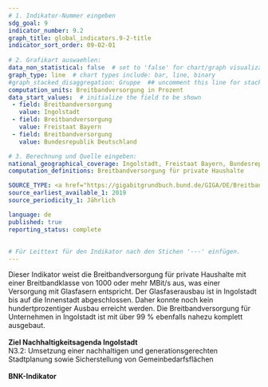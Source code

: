 ```yaml
---
# 1. Indikator-Nummer eingeben 
sdg_goal: 9 
indicator_number: 9.2
graph_title: global_indicators.9-2-title
indicator_sort_order: 09-02-01
 
# 2. Grafikart auswaehlen: 
data_non_statistical: false  # set to 'false' for chart/graph visualization 
graph_type: line  # chart types include: bar, line, binary 
#graph_stacked_disaggregation: Gruppe  ## uncomment this line for stacked bars. eplace 'Geschlecht' with the field of aggregation. 
computation_units: Breitbandversorgung in Prozent 
data_start_values:  # initialize the field to be shown  
 - field: Breitbandversorgung 
   value: Ingolstadt 
 - field: Breitbandversorgung 
   value: Freistaat Bayern
 - field: Breitbandversorgung 
   value: Bundesrepublik Deutschland   

# 3. Berechnung und Quelle eingeben: 
national_geographical_coverage: Ingolstadt, Freistaat Bayern, Bundesrepublik Deutschland 
computation_definitions: Breitbandversorgung für private Haushalte

SOURCE_TYPE: <a href="https://gigabitgrundbuch.bund.de/GIGA/DE/Breitbandatlas/start.html">Gigabitgrundbuch</a>  # data source  
source_earliest_available_1: 2019
source_periodicity_1: Jährlich

language: de   
published: true 
reporting_status: complete
 
 
# Für Leittext für den Indikator nach den Stichen '---' einfügen. 
---
```

Dieser Indikator weist die Breitbandversorgung für private Haushalte mit einer Breitbandklasse von 1000 oder mehr MBit/s aus, was einer Versorgung mit Glasfasern entspricht. Der Glasfaserausbau ist in Ingolstadt bis auf die Innenstadt abgeschlossen. Daher konnte noch kein hundertprozentiger Ausbau erreicht werden. Die Breitbandversorgung für Unternehmen in Ingolstadt ist mit über 99 % ebenfalls nahezu komplett ausgebaut.<br> 
<br>
<b>Ziel Nachhaltigkeitsagenda Ingolstadt</b><br>
N3.2: Umsetzung einer nachhaltigen und generationsgerechten Stadtplanung sowie Sicherstellung von Gemeinbedarfsflächen<br>
<br>
<b>BNK-Indikator</b>
